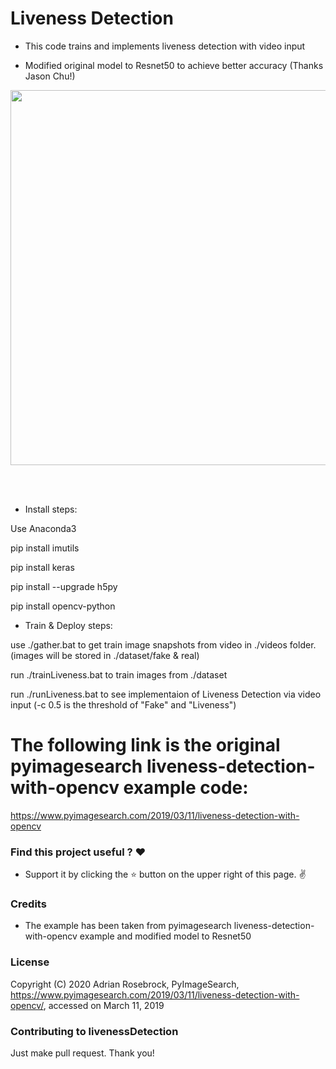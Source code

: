 # Liveness Detection

* This code trains and implements liveness detection with video input

* Modified original model to Resnet50 to achieve better accuracy (Thanks Jason Chu!)

<p align="center">
  <img src="https://github.com/joytsay/livenessDetection/blob/master/dataset/ezgif-1-085534fa4973.gif?raw=true" width="600">
</p>
<br>
<br>

* Install steps:

Use Anaconda3

pip install imutils

pip install keras

pip install --upgrade h5py

pip install opencv-python

* Train & Deploy steps:

use ./gather.bat to get train image snapshots from video in ./videos folder. (images will be stored in ./dataset/fake & real)

run ./trainLiveness.bat to train images from ./dataset

run ./runLiveness.bat to see implementaion of Liveness Detection via video input (-c 0.5 is the threshold of "Fake" and "Liveness")

# The following link is the original pyimagesearch liveness-detection-with-opencv example code:
https://www.pyimagesearch.com/2019/03/11/liveness-detection-with-opencv

### Find this project useful ? :heart:
* Support it by clicking the :star: button on the upper right of this page. :v:

### Credits
* The example has been taken from pyimagesearch liveness-detection-with-opencv example and modified model to Resnet50

### License
Copyright (C) 2020 Adrian Rosebrock, PyImageSearch, https://www.pyimagesearch.com/2019/03/11/liveness-detection-with-opencv/, accessed on March 11, 2019

### Contributing to livenessDetection
Just make pull request. Thank you!
